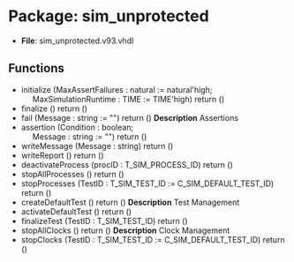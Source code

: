 # Package: sim_unprotected

- **File**: sim_unprotected.v93.vhdl
## Functions
- initialize <font id="function_arguments">(MaxAssertFailures : natural := natural'high;<br><span style="padding-left:20px"> MaxSimulationRuntime : TIME := TIME'high) </font> <font id="function_return">return ()</font>
- finalize <font id="function_arguments">()</font> <font id="function_return">return ()</font>
- fail <font id="function_arguments">(Message : string := "") </font> <font id="function_return">return ()</font>
**Description**
Assertions
- assertion <font id="function_arguments">(Condition : boolean;<br><span style="padding-left:20px"> Message : string := "") </font> <font id="function_return">return ()</font>
- writeMessage <font id="function_arguments">(Message : string) </font> <font id="function_return">return ()</font>
- writeReport <font id="function_arguments">()</font> <font id="function_return">return ()</font>
- deactivateProcess <font id="function_arguments">(procID : T_SIM_PROCESS_ID) </font> <font id="function_return">return ()</font>
- stopAllProcesses <font id="function_arguments">()</font> <font id="function_return">return ()</font>
- stopProcesses <font id="function_arguments">(TestID	: T_SIM_TEST_ID := C_SIM_DEFAULT_TEST_ID) </font> <font id="function_return">return ()</font>
- createDefaultTest <font id="function_arguments">()</font> <font id="function_return">return ()</font>
**Description**
Test Management
- activateDefaultTest <font id="function_arguments">()</font> <font id="function_return">return ()</font>
- finalizeTest <font id="function_arguments">(TestID : T_SIM_TEST_ID) </font> <font id="function_return">return ()</font>
- stopAllClocks <font id="function_arguments">()</font> <font id="function_return">return ()</font>
**Description**
Clock Management
- stopClocks <font id="function_arguments">(TestID		: T_SIM_TEST_ID := C_SIM_DEFAULT_TEST_ID) </font> <font id="function_return">return ()</font>
